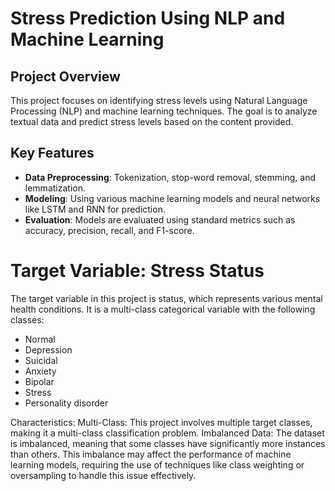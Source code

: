 # Stress Prediction Using NLP and Machine Learning

## Project Overview
This project focuses on identifying stress levels using Natural Language Processing (NLP) and machine learning techniques. The goal is to analyze textual data and predict stress levels based on the content provided.

## Key Features
- **Data Preprocessing**: Tokenization, stop-word removal, stemming, and lemmatization.
- **Modeling**: Using various machine learning models and neural networks like LSTM and RNN for prediction.
- **Evaluation**: Models are evaluated using standard metrics such as accuracy, precision, recall, and F1-score.

# Target Variable: Stress Status

The target variable in this project is status, which represents various mental health conditions. It is a multi-class categorical variable with the following classes:

* Normal
* Depression
* Suicidal
* Anxiety
* Bipolar
* Stress
* Personality disorder

Characteristics:
    Multi-Class: This project involves multiple target classes, making it a multi-class classification problem.
    Imbalanced Data: The dataset is imbalanced, meaning that some classes have significantly more instances than others. This imbalance may affect the performance of machine learning models, requiring the use of techniques like class weighting or oversampling to handle this issue effectively.
